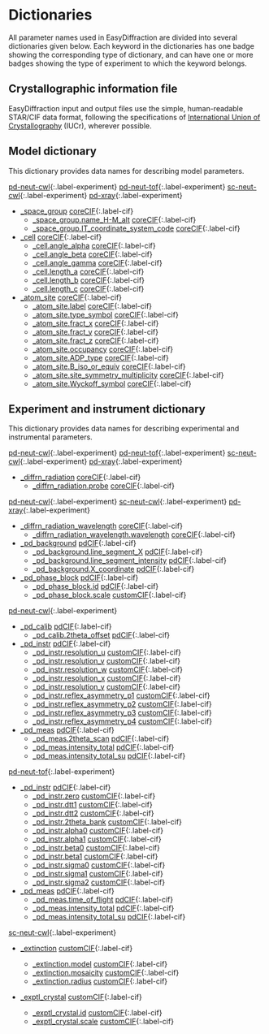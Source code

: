 [0]: #
[1]: https://www.iucr.org/resources/cif/dictionaries/browse/cif_core
[2]: https://www.iucr.org/resources/cif/dictionaries/browse/cif_pd
[3]: glossary.md

# Dictionaries

All parameter names used in EasyDiffraction are divided into several dictionaries given below. Each keyword in the dictionaries has one badge showing the corresponding type of dictionary, and can have one or more badges showing the type of experiment to which the keyword belongs.

## Crystallographic information file

EasyDiffraction input and output files use the simple, human-readable STAR/CIF data format, following the specifications of [International Union of Crystallography](https://www.iucr.org) (IUCr), wherever possible.

## Model dictionary

This dictionary provides data names for describing model parameters.

[pd-neut-cwl][3]{:.label-experiment} [pd-neut-tof][3]{:.label-experiment} [sc-neut-cwl][3]{:.label-experiment} [pd-xray][3]{:.label-experiment}

* [\_space_group](dictionaries/_space_group.md) [coreCIF][1]{:.label-cif}
    * [\_space_group.name_H-M_alt](dictionaries/_space_group.md) [coreCIF][1]{:.label-cif}
    * [\_space_group.IT_coordinate_system_code](dictionaries/_space_group.md) [coreCIF][1]{:.label-cif}
* [\_cell](dictionaries/_cell.md) [coreCIF][1]{:.label-cif}
    * [\_cell.angle_alpha](dictionaries/_cell.md) [coreCIF][1]{:.label-cif}
    * [\_cell.angle_beta](dictionaries/_cell.md) [coreCIF][1]{:.label-cif}
    * [\_cell.angle_gamma](dictionaries/_cell.md) [coreCIF][1]{:.label-cif}
    * [\_cell.length_a](dictionaries/_cell.md) [coreCIF][1]{:.label-cif}
    * [\_cell.length_b](dictionaries/_cell.md) [coreCIF][1]{:.label-cif}
    * [\_cell.length_c](dictionaries/_cell.md) [coreCIF][1]{:.label-cif}
* [\_atom_site](dictionaries/_atom_site.md) [coreCIF][1]{:.label-cif}
    * [\_atom_site.label](dictionaries/_atom_site.md) [coreCIF][1]{:.label-cif}
    * [\_atom_site.type_symbol](dictionaries/_atom_site.md) [coreCIF][1]{:.label-cif}
    * [\_atom_site.fract_x](dictionaries/_atom_site.md) [coreCIF][1]{:.label-cif}
    * [\_atom_site.fract_y](dictionaries/_atom_site.md) [coreCIF][1]{:.label-cif}
    * [\_atom_site.fract_z](dictionaries/_atom_site.md) [coreCIF][1]{:.label-cif}
    * [\_atom_site.occupancy](dictionaries/_atom_site.md) [coreCIF][1]{:.label-cif}
    * [\_atom_site.ADP_type](dictionaries/_atom_site.md) [coreCIF][1]{:.label-cif}
    * [\_atom_site.B_iso_or_equiv](dictionaries/_atom_site.md) [coreCIF][1]{:.label-cif}
    * [\_atom_site.site_symmetry_multiplicity](dictionaries/_atom_site.md) [coreCIF][1]{:.label-cif}
    * [\_atom_site.Wyckoff_symbol](dictionaries/_atom_site.md) [coreCIF][1]{:.label-cif}

## Experiment and instrument dictionary

This dictionary provides data names for describing experimental and instrumental parameters.

[pd-neut-cwl][3]{:.label-experiment} [pd-neut-tof][3]{:.label-experiment} [sc-neut-cwl][3]{:.label-experiment} [pd-xray][3]{:.label-experiment}

* [\_diffrn_radiation](dictionaries/_diffrn_radiation.md) [coreCIF][1]{:.label-cif}
    * [\_diffrn_radiation.probe](dictionaries/_diffrn_radiation.md) [coreCIF][1]{:.label-cif}

[pd-neut-cwl][3]{:.label-experiment} [sc-neut-cwl][3]{:.label-experiment} [pd-xray][3]{:.label-experiment}

* [\_diffrn_radiation_wavelength](dictionaries/_diffrn_radiation_wavelength.md) [coreCIF][1]{:.label-cif}
    * [\_diffrn_radiation_wavelength.wavelength](dictionaries/_diffrn_radiation_wavelength.md) [coreCIF][1]{:.label-cif}
* [\_pd_background](dictionaries/_pd_background.md) [pdCIF][2]{:.label-cif}
    * [\_pd_background.line_segment_X](dictionaries/_pd_background.md) [pdCIF][2]{:.label-cif}
    * [\_pd_background.line_segment_intensity](dictionaries/_pd_background.md) [pdCIF][2]{:.label-cif}
    * [\_pd_background.X_coordinate](dictionaries/_pd_background.md) [pdCIF][2]{:.label-cif}
* [\_pd_phase_block](dictionaries/_pd_phase.md) [pdCIF][2]{:.label-cif}
    * [\_pd_phase_block.id](dictionaries/_pd_phase.md) [pdCIF][2]{:.label-cif}
    * [\_pd_phase_block.scale](dictionaries/_pd_phase.md) [customCIF][0]{:.label-cif}

[pd-neut-cwl][3]{:.label-experiment}

* [\_pd_calib](dictionaries/_pd_calib.md) [pdCIF][2]{:.label-cif}
    * [\_pd_calib.2theta_offset](dictionaries/_pd_calib.md) [pdCIF][2]{:.label-cif}
* [\_pd_instr](dictionaries/_pd_instr.md) [pdCIF][2]{:.label-cif}
    * [\_pd_instr.resolution_u](dictionaries/_pd_instr.md) [customCIF][0]{:.label-cif}
    * [\_pd_instr.resolution_v](dictionaries/_pd_instr.md) [customCIF][0]{:.label-cif}
    * [\_pd_instr.resolution_w](dictionaries/_pd_instr.md) [customCIF][0]{:.label-cif}
    * [\_pd_instr.resolution_x](dictionaries/_pd_instr.md) [customCIF][0]{:.label-cif}
    * [\_pd_instr.resolution_y](dictionaries/_pd_instr.md) [customCIF][0]{:.label-cif}
    * [\_pd_instr.reflex_asymmetry_p1](dictionaries/_pd_instr.md) [customCIF][0]{:.label-cif}
    * [\_pd_instr.reflex_asymmetry_p2](dictionaries/_pd_instr.md) [customCIF][0]{:.label-cif}
    * [\_pd_instr.reflex_asymmetry_p3](dictionaries/_pd_instr.md) [customCIF][0]{:.label-cif}
    * [\_pd_instr.reflex_asymmetry_p4](dictionaries/_pd_instr.md) [customCIF][0]{:.label-cif}
* [\_pd_meas](dictionaries/_pd_meas.md) [pdCIF][2]{:.label-cif}
    * [\_pd_meas.2theta_scan](dictionaries/_pd_meas.md) [pdCIF][2]{:.label-cif}
    * [\_pd_meas.intensity_total](dictionaries/_pd_meas.md) [pdCIF][2]{:.label-cif}
    * [\_pd_meas.intensity_total_su](dictionaries/_pd_meas.md) [pdCIF][2]{:.label-cif}

[pd-neut-tof][3]{:.label-experiment}

* [\_pd_instr](dictionaries/_pd_instr.md) [pdCIF][2]{:.label-cif}
    * [\_pd_instr.zero](dictionaries/_pd_instr.md) [customCIF][0]{:.label-cif}
    * [\_pd_instr.dtt1](dictionaries/_pd_instr.md) [customCIF][0]{:.label-cif}
    * [\_pd_instr.dtt2](dictionaries/_pd_instr.md) [customCIF][0]{:.label-cif}
    * [\_pd_instr.2theta_bank](dictionaries/_pd_instr.md) [customCIF][0]{:.label-cif}
    * [\_pd_instr.alpha0](dictionaries/_pd_instr.md) [customCIF][0]{:.label-cif}
    * [\_pd_instr.alpha1](dictionaries/_pd_instr.md) [customCIF][0]{:.label-cif}
    * [\_pd_instr.beta0](dictionaries/_pd_instr.md) [customCIF][0]{:.label-cif}
    * [\_pd_instr.beta1](dictionaries/_pd_instr.md) [customCIF][0]{:.label-cif}
    * [\_pd_instr.sigma0](dictionaries/_pd_instr.md) [customCIF][0]{:.label-cif}
    * [\_pd_instr.sigma1](dictionaries/_pd_instr.md) [customCIF][0]{:.label-cif}
    * [\_pd_instr.sigma2](dictionaries/_pd_instr.md) [customCIF][0]{:.label-cif}
* [\_pd_meas](dictionaries/_pd_meas.md) [pdCIF][2]{:.label-cif}
    * [\_pd_meas.time_of_flight](dictionaries/_pd_meas.md) [pdCIF][2]{:.label-cif}
    * [\_pd_meas.intensity_total](dictionaries/_pd_meas.md) [pdCIF][2]{:.label-cif}
    * [\_pd_meas.intensity_total_su](dictionaries/_pd_meas.md) [pdCIF][2]{:.label-cif}

[sc-neut-cwl][3]{:.label-experiment}

* [\_extinction](dictionaries/_extinction.md) [customCIF][0]{:.label-cif}
    * [\_extinction.model](dictionaries/_extinction.md) [customCIF][0]{:.label-cif}
    * [\_extinction.mosaicity](dictionaries/_extinction.md) [customCIF][0]{:.label-cif}
    * [\_extinction.radius](dictionaries/_extinction.md) [customCIF][0]{:.label-cif}

* [\_exptl_crystal](dictionaries/_exptl_crystal.md) [customCIF][0]{:.label-cif}
    * [\_exptl_crystal.id](dictionaries/_exptl_crystal.md) [customCIF][0]{:.label-cif}
    * [\_exptl_crystal.scale](dictionaries/_exptl_crystal.md) [customCIF][0]{:.label-cif}

